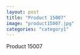 ```yaml
---
layout: post
title: "Product 15007"
image: "product15007.jpg"
categories: "category1"
---
```

Product 15007
